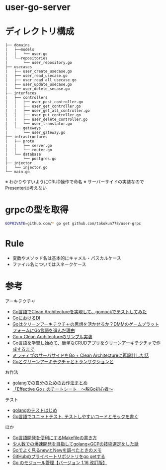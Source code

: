 # user-go-server

# ディレクトリ構成
```
├── domains
|   ├──models
|   |   └── user.go				
|   └──repositories
|       └── user_repository.go
├── usecases
|   ├── user_create_usecase.go
|   ├── user_read_usecase.go
|   ├── user_read_all_usecase.go
|   ├── user_update_usecase.go
|   └── user_delete_secase.go
├── interfaces
|   ├── controllers
|   |   ├── user_post_controller.go
|   |   ├── user_get_controller.go
|   |   ├── user_get_all_controller.go
|   |   ├── user_put_controller.go
|   |   ├── user_delete_controller.go
|   |   └── user_translator.go
|   └── gateways
|       └── user_gateway.go
├── infrastructures
|   ├── proto
|   |   ├── server.go
|   |   └── router.go
|   └── database
|       └── postgres.go
├── injector
|   └── injector.go
└── main.go
```
※ わかりやすいようにCRUD操作で命名
※ サーバーサイドの実装なのでPresenterは考えない

# grpcの型を取得
```bash
GOPRIVATE=github.com/* go get github.com/takokun778/user-grpc
```

# Rule

- 変数やメソッド名は基本的にキャメル・パスカルケース
- ファイル名についてはスネークケース

# 参考
アーキテクチャ
- [Go言語でClean Architectureを実現して、gomockでテストしてみた](https://qiita.com/ogady/items/34aae1b2af3080e0fec4)
- [GoにおけるDI](http://inukirom.hatenablog.com/entry/di-in-go)
- [Goはクリーンアーキテクチャの思想を活かせるか？DMMのゲームプラットフォームにGo言語を選んだ理由](https://logmi.jp/tech/articles/323451)
- [Go × Clean Architectureのサンプル実装](http://nakawatch.hatenablog.com/entry/2018/07/11/181453)
- [Go言語を学習し始めて、簡単なCRUDアプリをクリーンアーキテクチャで作成するまで](https://developers.wano.co.jp/1906/)
- [ミラティブのサーバサイドをGo + Clean Architectureに再設計した話](https://tech.mirrativ.stream/entry/2020/11/30/142354)
- [Goとクリーンアーキテクチャとトランザクションと](https://qiita.com/miya-masa/items/316256924a1f0d7374bb)

お作法
- [golangでの自分のためのお作法まとめ](https://qiita.com/tjtjtjtj/items/b3e0508eaf37571839ef)
- [「Effective Go」のチートシート　〜脱Go初心者〜](https://qiita.com/sensuikan1973/items/8a47af7761d002d12260)

テスト
- [golangのテストはじめ](https://qiita.com/tmzkysk/items/8bb37795ac223664d682)
- [Go言語でユニットテスト, テストしやすいコードとモックを書く](https://qiita.com/hiroyky/items/4a9be463e752d5c0c41c)

ほか
- [Go言語開発を便利にするMakefileの書き方](https://qiita.com/yoskeoka/items/317a3afab370155b3ae8)
- [少人数での爆速開発を目指してgolang×GCPの技術選定をした話](https://zenn.dev/sh_komine/articles/35527f84a2be3a)
- [Goでよく見るnewとNewを調べたときのメモ](https://qiita.com/gold-kou/items/4494f8b69b8fa53d5e93)
- [GitHubのプライベートリポジトリをgo getする](https://www.yuyagishita.com/tech/golang/go-get-github-private-repository/)
- [Go のモジュール管理【バージョン 1.16 改訂版】](https://zenn.dev/spiegel/articles/20210223-go-module-aware-mode)